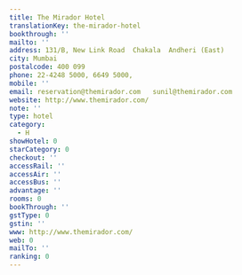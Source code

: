 ```yaml
---
title: The Mirador Hotel
translationKey: the-mirador-hotel
bookthrough: ''
mailto: ''
address: 131/B, New Link Road  Chakala  Andheri (East)
city: Mumbai
postalcode: 400 099
phone: 22-4248 5000, 6649 5000,
mobile: ''
email: reservation@themirador.com   sunil@themirador.com
website: http://www.themirador.com/
note: ''
type: hotel
category:
  - H
showHotel: 0
starCategory: 0
checkout: ''
accessRail: ''
accessAir: ''
accessBus: ''
advantage: ''
rooms: 0
bookThrough: ''
gstType: 0
gstin: ''
www: http://www.themirador.com/
web: 0
mailTo: ''
ranking: 0
---
```







